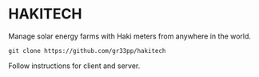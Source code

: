 # HAKITECH
Manage solar energy farms with Haki meters from anywhere in the world.

```
git clone https://github.com/gr33pp/hakitech
```

Follow instructions for client and server.
